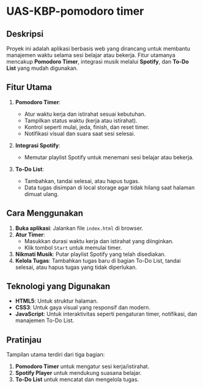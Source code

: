 # UAS-KBP-pomodoro timer
## Deskripsi
Proyek ini adalah aplikasi berbasis web yang dirancang untuk membantu manajemen waktu selama sesi belajar atau bekerja. Fitur utamanya mencakup **Pomodoro Timer**, integrasi musik melalui **Spotify**, dan **To-Do List** yang mudah digunakan.

## Fitur Utama
1. **Pomodoro Timer**: 
   - Atur waktu kerja dan istirahat sesuai kebutuhan.
   - Tampilkan status waktu (kerja atau istirahat).
   - Kontrol seperti mulai, jeda, finish, dan reset timer.
   - Notifikasi visual dan suara saat sesi selesai.

2. **Integrasi Spotify**:
   - Memutar playlist Spotify untuk menemani sesi belajar atau bekerja.

3. **To-Do List**:
   - Tambahkan, tandai selesai, atau hapus tugas.
   - Data tugas disimpan di local storage agar tidak hilang saat halaman dimuat ulang.

## Cara Menggunakan
1. **Buka aplikasi**: Jalankan file `index.html` di browser.
2. **Atur Timer**: 
   - Masukkan durasi waktu kerja dan istirahat yang diinginkan.
   - Klik tombol `Start` untuk memulai timer.
3. **Nikmati Musik**: Putar playlist Spotify yang telah disediakan.
4. **Kelola Tugas**: Tambahkan tugas baru di bagian To-Do List, tandai selesai, atau hapus tugas yang tidak diperlukan.

## Teknologi yang Digunakan
- **HTML5**: Untuk struktur halaman.
- **CSS3**: Untuk gaya visual yang responsif dan modern.
- **JavaScript**: Untuk interaktivitas seperti pengaturan timer, notifikasi, dan manajemen To-Do List.

## Pratinjau
Tampilan utama terdiri dari tiga bagian:
1. **Pomodoro Timer** untuk mengatur sesi kerja/istirahat.
2. **Spotify Player** untuk mendukung suasana belajar.
3. **To-Do List** untuk mencatat dan mengelola tugas.
